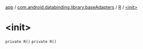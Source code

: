 [app](../../index.md) / [com.android.databinding.library.baseAdapters](../index.md) / [R](index.md) / [&lt;init&gt;](./-init-.md)

# &lt;init&gt;

`private R()`
`private R()`